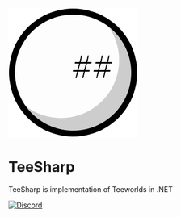 ![Logo of TeeSharp](https://github.com/Matodor/TeeSharp/raw/master/res/TeeSharp.png) 

# TeeSharp
TeeSharp is implementation of Teeworlds in .NET

[![Discord](https://img.shields.io/discord/403578274284044299.svg)](https://discord.gg/qgBV9qZ)